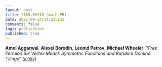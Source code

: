 ```yaml
---
layout: post
title: 2109.06718 [math.PR]
date: 2021-09-14T14:33:13Z
comments: false
tags: publication
published: true
---
```


<b>Amol Aggarwal</b>, <b>Alexei Borodin</b>, <b>Leonid Petrov</b>, <b>Michael Wheeler</b>, "<i>Free Fermion Six Vertex Model: Symmetric Functions and Random Domino  Tilings</i>" ([arXiv](http://arxiv.org/abs/2109.06718v1))
